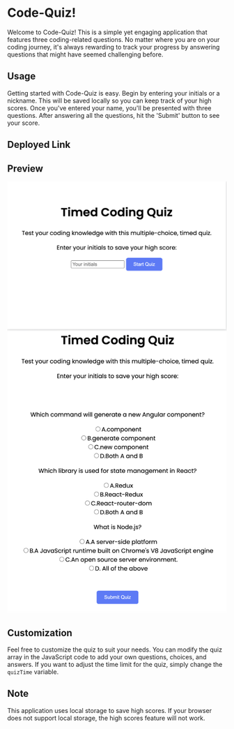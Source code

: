 # Code-Quiz!

Welcome to Code-Quiz! This is a simple yet engaging application that features three coding-related questions. No matter where you are on your coding journey, it's always rewarding to track your progress by answering questions that might have seemed challenging before.

## Usage

Getting started with Code-Quiz is easy. Begin by entering your initials or a nickname. This will be saved locally so you can keep track of your high scores. Once you've entered your name, you'll be presented with three questions. After answering all the questions, hit the 'Submit' button to see your score.

## Deployed Link



## Preview

![Alt text](<image/Screenshot 2023-07-27 at 10.23.57 PM.png>)
![Alt text](<image/Screenshot 2023-07-27 at 10.24.10 PM.png>)
## Customization

Feel free to customize the quiz to suit your needs. You can modify the quiz array in the JavaScript code to add your own questions, choices, and answers. If you want to adjust the time limit for the quiz, simply change the `quizTime` variable.

## Note

This application uses local storage to save high scores. If your browser does not support local storage, the high scores feature will not work.
